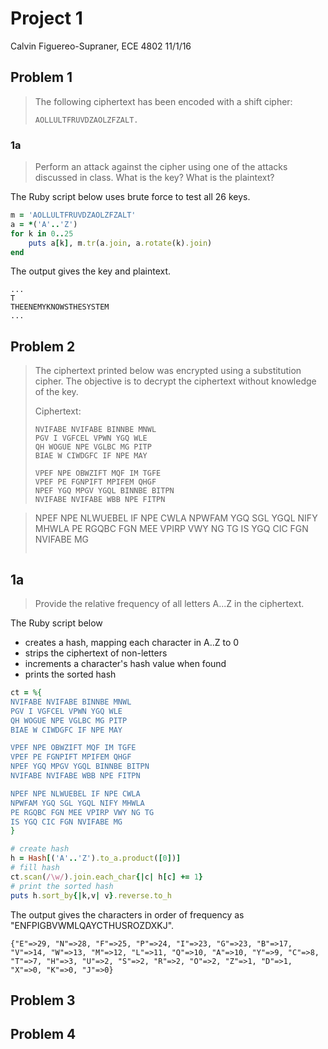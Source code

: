 # Project 1

Calvin Figuereo-Supraner, ECE 4802 11/1/16

## Problem 1

> The following ciphertext has been encoded with a shift cipher:
>
> ```
> AOLLULTFRUVDZAOLZFZALT.
> ```

### 1a

> Perform an attack against the cipher using one of the attacks discussed in
> class. What is the key? What is the plaintext?

The Ruby script below uses brute force to test all 26 keys.

```ruby
m = 'AOLLULTFRUVDZAOLZFZALT'
a = *('A'..'Z')
for k in 0..25
    puts a[k], m.tr(a.join, a.rotate(k).join)
end
```

The output gives the key and plaintext.

```
...
T
THEENEMYKNOWSTHESYSTEM
...
```

## Problem 2

> The ciphertext printed below was encrypted using a substitution cipher. The
> objective is to decrypt the ciphertext without knowledge of the key.
>
> Ciphertext:
>
> ```
> NVIFABE NVIFABE BINNBE MNWL
> PGV I VGFCEL VPWN YGQ WLE
> QH WOGUE NPE VGLBC MG PITP
> BIAE W CIWDGFC IF NPE MAY
>
> VPEF NPE OBWZIFT MQF IM TGFE
> VPEF PE FGNPIFT MPIFEM QHGF
> NPEF YGQ MPGV YGQL BINNBE BITPN
> NVIFABE NVIFABE WBB NPE FITPN

> NPEF NPE NLWUEBEL IF NPE CWLA
> NPWFAM YGQ SGL YGQL NIFY MHWLA
> PE RGQBC FGN MEE VPIRP VWY NG TG
> IS YGQ CIC FGN NVIFABE MG
> ```
## 1a

> Provide the relative frequency of all letters A...Z in the ciphertext.

The Ruby script below
- creates a hash, mapping each character in A..Z to 0
- strips the ciphertext of non-letters
- increments a character's hash value when found
- prints the sorted hash

```ruby
ct = %{
NVIFABE NVIFABE BINNBE MNWL
PGV I VGFCEL VPWN YGQ WLE
QH WOGUE NPE VGLBC MG PITP
BIAE W CIWDGFC IF NPE MAY

VPEF NPE OBWZIFT MQF IM TGFE
VPEF PE FGNPIFT MPIFEM QHGF
NPEF YGQ MPGV YGQL BINNBE BITPN
NVIFABE NVIFABE WBB NPE FITPN

NPEF NPE NLWUEBEL IF NPE CWLA 
NPWFAM YGQ SGL YGQL NIFY MHWLA
PE RGQBC FGN MEE VPIRP VWY NG TG
IS YGQ CIC FGN NVIFABE MG
}

# create hash
h = Hash[('A'..'Z').to_a.product([0])]
# fill hash
ct.scan(/\w/).join.each_char{|c| h[c] += 1}
# print the sorted hash
puts h.sort_by{|k,v| v}.reverse.to_h

```

The output gives the characters in order of frequency as
"ENFPIGBVWMLQAYCTHUSROZDXKJ".

```
{"E"=>29, "N"=>28, "F"=>25, "P"=>24, "I"=>23, "G"=>23, "B"=>17, "V"=>14, "W"=>13, "M"=>12, "L"=>11, "Q"=>10, "A"=>10, "Y"=>9, "C"=>8, "T"=>7, "H"=>3, "U"=>2, "S"=>2, "R"=>2, "O"=>2, "Z"=>1, "D"=>1, "X"=>0, "K"=>0, "J"=>0}
```



## Problem 3

## Problem 4

